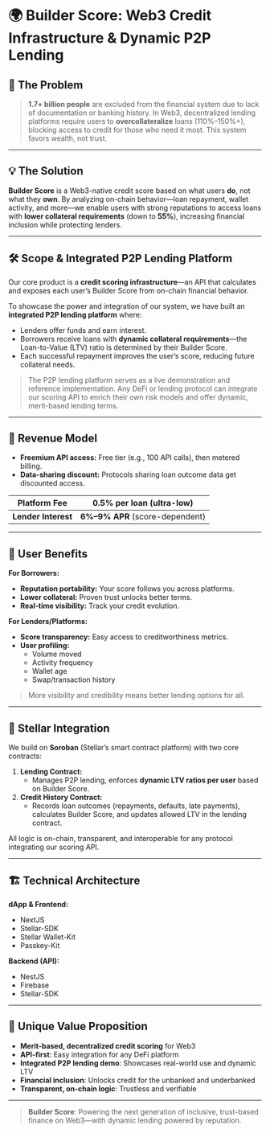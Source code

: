 # 🌍 Builder Score: Web3 Credit Infrastructure & Dynamic P2P Lending

## 🚫 The Problem

> **1.7+ billion people** are excluded from the financial system due to lack of documentation or banking history. In Web3, decentralized lending platforms require users to **overcollateralize** loans (110%–150%+), blocking access to credit for those who need it most. This system favors wealth, not trust.

---

## 💡 The Solution

**Builder Score** is a Web3-native credit score based on what users **do**, not what they **own**. By analyzing on-chain behavior—loan repayment, wallet activity, and more—we enable users with strong reputations to access loans with **lower collateral requirements** (down to **55%**), increasing financial inclusion while protecting lenders.

---

## 🛠️ Scope & Integrated P2P Lending Platform

Our core product is a **credit scoring infrastructure**—an API that calculates and exposes each user’s Builder Score from on-chain financial behavior. 

To showcase the power and integration of our system, we have built an **integrated P2P lending platform** where:

- Lenders offer funds and earn interest.
- Borrowers receive loans with **dynamic collateral requirements**—the Loan-to-Value (LTV) ratio is determined by their Builder Score.
- Each successful repayment improves the user’s score, reducing future collateral needs.

> The P2P lending platform serves as a live demonstration and reference implementation. Any DeFi or lending protocol can integrate our scoring API to enrich their own risk models and offer dynamic, merit-based lending terms.

---

## 💸 Revenue Model

- **Freemium API access:** Free tier (e.g., 100 API calls), then metered billing.
- **Data-sharing discount:** Protocols sharing loan outcome data get discounted access.

| **Platform Fee** | **0.5%** per loan (ultra-low) |
|------------------|-------------------------------|
| **Lender Interest** | **6%–9% APR** (score-dependent) |

---

## 🎯 User Benefits

**For Borrowers:**
- **Reputation portability:** Your score follows you across platforms.
- **Lower collateral:** Proven trust unlocks better terms.
- **Real-time visibility:** Track your credit evolution.

**For Lenders/Platforms:**
- **Score transparency:** Easy access to creditworthiness metrics.
- **User profiling:**
  - Volume moved
  - Activity frequency
  - Wallet age
  - Swap/transaction history

> More visibility and credibility means better lending options for all.

---

## 🌟 Stellar Integration

We build on **Soroban** (Stellar’s smart contract platform) with two core contracts:

1. **Lending Contract:**
   - Manages P2P lending, enforces **dynamic LTV ratios per user** based on Builder Score.
2. **Credit History Contract:**
   - Records loan outcomes (repayments, defaults, late payments), calculates Builder Score, and updates allowed LTV in the lending contract.

All logic is on-chain, transparent, and interoperable for any protocol integrating our scoring API.

---

## 🏗️ Technical Architecture

**dApp & Frontend:**
- NextJS
- Stellar-SDK
- Stellar Wallet-Kit
- Passkey-Kit

**Backend (API):**
- NestJS
- Firebase
- Stellar-SDK

---

## 🚀 Unique Value Proposition

- **Merit-based, decentralized credit scoring** for Web3
- **API-first**: Easy integration for any DeFi platform
- **Integrated P2P lending demo**: Showcases real-world use and dynamic LTV
- **Financial inclusion**: Unlocks credit for the unbanked and underbanked
- **Transparent, on-chain logic**: Trustless and verifiable

---

> **Builder Score**: Powering the next generation of inclusive, trust-based finance on Web3—with dynamic lending powered by reputation.